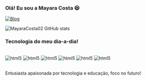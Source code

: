 ### Olá! Eu sou a Mayara Costa 😆

[![Blog](https://img.shields.io/badge/LinkedIn-0077B5?style=for-the-badge&logo=linkedin&logoColor=white)](https://www.linkedin.com/in/mayara-costa-b9660924a/)


![MayaraCosta02 GitHub stats](https://github-readme-stats.vercel.app/api?username=MayaraCosta02&show_icons=true&theme=radical)


### Tecnologia do meu dia-a-dia!


<div style="display: inline_block"><br/>
<img align="center" alt=html5 src="https://img.shields.io/badge/HTML5-E34F26?style=for-the-badge&logo=html5&logoColor=white">

<img align="center" alt=html5 src="https://img.shields.io/badge/CSS3-1572B6?style=for-the-badge&logo=css3&logoColor=white">

<img align="center" alt=html5 src="https://img.shields.io/badge/JavaScript-323330?style=for-the-badge&logo=javascript&logoColor=F7DF1E">

<img align="center" alt=html5 src="https://img.shields.io/badge/TypeScript-007ACC?style=for-the-badge&logo=typescript&logoColor=white">


<img align="center" alt=html5 src="https://img.shields.io/badge/React-20232A?style=for-the-badge&logo=react&logoColor=61DAFB">


<img align="center" alt=html5 src="https://img.shields.io/badge/Node.js-43853D?style=for-the-badge&logo=node.js&logoColor=white">

</div><br>

Entusiasta apaixonada por tecnologia e educação, foco no futuro!
